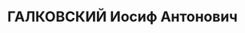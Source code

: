 ---
title: ГАЛКОВСКИЙ Иосиф Антонович
description: "Род. в 1911, Толочинский р-н, ст. Славное, белорус, обр.: среднее, член/канд.\
  \ в члены ВКП(б). Проживал: Минск, ул. К. Маркса 34, кв. 9. Временно не работал\
  \ \n  Арестован 09.09.1937. Обв. по ст. 69, 70, 76 УК БССР - член шпион.террор.диверс.орг.\
  \ Приговор: ВК ВС СССР, 24.11.1937 – ВМН с конфискацией имущества. Расстрелян 24.11.1937,\
  \ Минск. \n  Реабилитирован ВК ВС СССР 11.08.1956"
---
